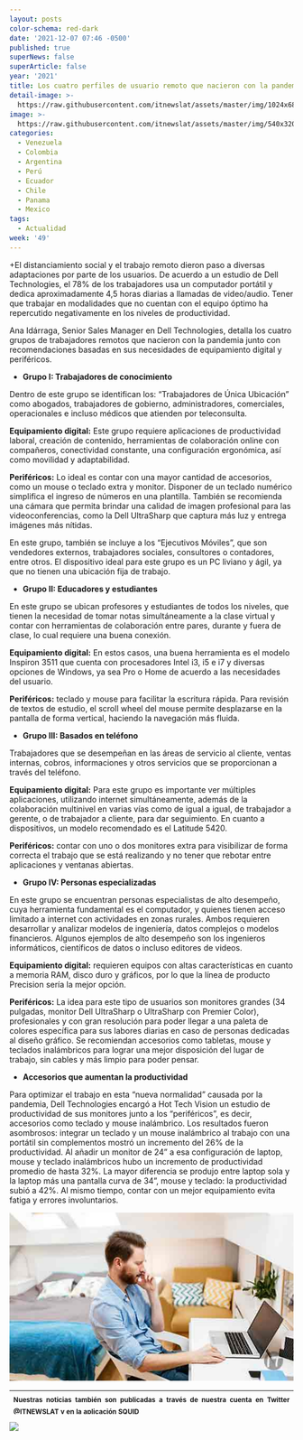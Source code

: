 ```yaml
---
layout: posts
color-schema: red-dark
date: '2021-12-07 07:46 -0500'
published: true
superNews: false
superArticle: false
year: '2021'
title: Los cuatro perfiles de usuario remoto que nacieron con la pandemia
detail-image: >-
  https://raw.githubusercontent.com/itnewslat/assets/master/img/1024x680/Hombre-Teletrabajo-g.jpg
image: >-
  https://raw.githubusercontent.com/itnewslat/assets/master/img/540x320/Hombre-Teletrabajo-p.jpg
categories:
  - Venezuela
  - Colombia
  - Argentina
  - Perú
  - Ecuador
  - Chile
  - Panama
  - Mexico
tags:
  - Actualidad
week: '49'
---
```

+El distanciamiento social y el trabajo remoto dieron paso a diversas adaptaciones por parte de los usuarios. De acuerdo a un estudio de Dell Technologies, el 78% de los trabajadores usa un computador portátil y dedica aproximadamente 4,5 horas diarias a llamadas de video/audio. Tener que trabajar en modalidades que no cuentan con el equipo óptimo ha repercutido negativamente en los niveles de productividad.

Ana Idárraga, Senior Sales Manager en Dell Technologies, detalla los cuatro grupos de trabajadores remotos que nacieron con la pandemia junto con recomendaciones basadas en sus necesidades de equipamiento digital y periféricos.

- **Grupo I: Trabajadores de conocimiento**

Dentro de este grupo se identifican los: “Trabajadores de Única Ubicación” como abogados, trabajadores de gobierno, administradores, comerciales, operacionales e incluso médicos que atienden por teleconsulta.

**Equipamiento digital:** Este grupo requiere aplicaciones de productividad laboral, creación de contenido, herramientas de colaboración online con compañeros, conectividad constante, una configuración ergonómica, así como movilidad y adaptabilidad.

**Periféricos:** Lo ideal es contar con una mayor cantidad de accesorios, como un mouse o teclado extra y monitor. Disponer de un teclado numérico simplifica el ingreso de números en una plantilla. También se recomienda una cámara que permita brindar una calidad de imagen profesional para las videoconferencias, como la Dell UltraSharp que captura más luz y entrega imágenes más nítidas.

En este grupo, también se incluye a los “Ejecutivos Móviles”, que son vendedores externos, trabajadores sociales, consultores o contadores, entre otros. El dispositivo ideal para este grupo es un PC liviano y ágil, ya que no tienen una ubicación fija de trabajo.

- **Grupo II: Educadores y estudiantes**

En este grupo se ubican profesores y estudiantes de todos los niveles, que tienen la necesidad de tomar notas simultáneamente a la clase virtual y contar con herramientas de colaboración entre pares, durante y fuera de clase, lo cual requiere una buena conexión.

**Equipamiento digital:** En estos casos, una buena herramienta es el modelo Inspiron 3511 que cuenta con procesadores Intel i3, i5 e i7 y diversas opciones de Windows, ya sea Pro o Home de acuerdo a las necesidades del usuario.

**Periféricos:** teclado y mouse para facilitar la escritura rápida. Para revisión de textos de estudio, el scroll wheel del mouse permite desplazarse en la pantalla de forma vertical, haciendo la navegación más fluida.

- **Grupo III: Basados en teléfono**

Trabajadores que se desempeñan en las áreas de servicio al cliente, ventas internas, cobros, informaciones y otros servicios que se proporcionan a través del teléfono.

**Equipamiento digital:** Para este grupo es importante ver múltiples aplicaciones, utilizando internet simultáneamente, además de la colaboración multinivel en varias vías como de igual a igual, de trabajador a gerente, o de trabajador a cliente, para dar seguimiento. En cuanto a dispositivos, un modelo recomendado es el Latitude 5420.

**Periféricos:** contar con uno o dos monitores extra para visibilizar de forma correcta el trabajo que se está realizando y no tener que rebotar entre aplicaciones y ventanas abiertas.

- **Grupo IV: Personas especializadas**

En este grupo se encuentran personas especialistas de alto desempeño, cuya herramienta fundamental es el computador, y quienes tienen acceso limitado a internet con actividades en zonas rurales. Ambos requieren desarrollar y analizar modelos de ingeniería, datos complejos o modelos financieros. Algunos ejemplos de alto desempeño son los ingenieros informáticos, científicos de datos o incluso editores de videos.

**Equipamiento digital:** requieren equipos con altas características en cuanto a memoria RAM, disco duro y gráficos, por lo que la línea de producto Precision sería la mejor opción.

**Periféricos:** La idea para este tipo de usuarios son monitores grandes (34 pulgadas, monitor Dell UltraSharp o UltraSharp con Premier Color), profesionales y con gran resolución para poder llegar a una paleta de colores específica para sus labores diarias en caso de personas dedicadas al diseño gráfico. Se recomiendan accesorios como tabletas, mouse y teclados inalámbricos para lograr una mejor disposición del lugar de trabajo, sin cables y más limpio para poder pensar.

- **Accesorios que aumentan la productividad**

Para optimizar el trabajo en esta “nueva normalidad” causada por la pandemia, Dell Technologies encargó a Hot Tech Vision un estudio de productividad de sus monitores junto a los “periféricos”, es decir, accesorios como teclado y mouse inalámbrico. Los resultados fueron asombrosos: integrar un teclado y un mouse inalámbrico al trabajo con una portátil sin complementos mostró un incremento del 26% de la productividad. Al añadir un monitor de 24” a esa configuración de laptop, mouse y teclado inalámbricos hubo un incremento de productividad promedio de hasta 32%. La mayor diferencia se produjo entre laptop sola y la laptop más una pantalla curva de 34”, mouse y teclado: la productividad subió a 42%. Al mismo tiempo, contar con un mejor equipamiento evita fatiga y errores involuntarios.

![](https://raw.githubusercontent.com/itnewslat/assets/master/img/540x320/Hombre-Teletrabajo-p.jpg)

<table style="height: 42px;" width="569">
<tbody>
<tr>
<td style="text-align: justify;"><sub><strong>Nuestras noticias también son publicadas a través de nuestra cuenta en Twitter <a href="https://twitter.com/itnewslat?lang=es">@ITNEWSLAT</a> y en la aplicación <a href="https://squidapp.co/en/">SQUID</a></strong></sub></td>
</tr>
</tbody>
</table>

<img src="https://tracker.metricool.com/c3po.jpg?hash=56f88a41e39ab42c063cc51676587a04"/>